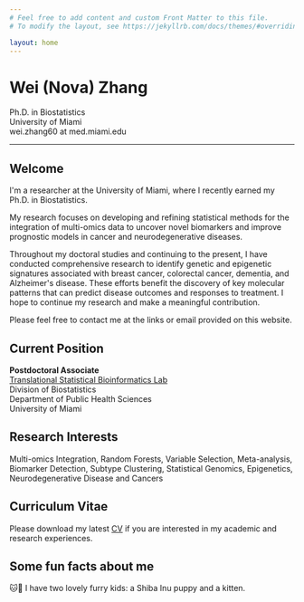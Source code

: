 ```yaml
---
# Feel free to add content and custom Front Matter to this file.
# To modify the layout, see https://jekyllrb.com/docs/themes/#overriding-theme-defaults

layout: home
---
```


<h1>Wei (Nova) Zhang</h1>

Ph.D. in Biostatistics <br />
University of Miami <br />
wei.zhang60 at med.miami.edu

-----------------------

<h2>Welcome</h2>

I'm a researcher at the University of Miami, where I recently earned my Ph.D. in Biostatistics. 

My research focuses on developing and refining statistical methods for the integration of multi-omics data to uncover novel biomarkers and improve prognostic models in cancer and neurodegenerative diseases.

Throughout my doctoral studies and continuing to the present, I have conducted comprehensive research to identify genetic and epigenetic signatures associated with breast cancer, colorectal cancer, dementia, and Alzheimer's disease. These efforts benefit the discovery of key molecular patterns that can predict disease outcomes and responses to treatment. I hope to continue my research and make a meaningful contribution. 

Please feel free to contact me at the links or email provided on this website.

<h2>Current Position</h2>

**Postdoctoral Associate** <br />
[Translational Statistical Bioinformatics Lab](https://transbioinfolab.org/) <br />
Division of Biostatistics <br />
Department of Public Health Sciences <br />
University of Miami 

<h2>Research Interests</h2>

Multi-omics Integration, Random Forests, Variable Selection, Meta-analysis, Biomarker Detection, Subtype Clustering,
Statistical Genomics, Epigenetics, Neurodegenerative Disease and Cancers


<h2>Curriculum Vitae</h2>

Please download my latest [CV](http://noblegasss.github.io/assets/WZ_CV250424.pdf)
if you are interested in my academic and research experiences.


<h2>Some fun facts about me</h2> 

🐱🐶 I have two lovely furry kids: a Shiba Inu puppy and a kitten.

